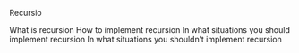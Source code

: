 Recursio

What is recursion
How to implement recursion
In what situations you should implement recursion
In what situations you shouldn’t implement recursion
